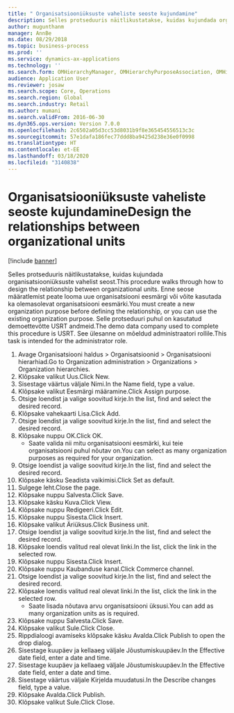 ```yaml
---
title: " Organisatsiooniüksuste vaheliste seoste kujundamine"
description: Selles protseduuris näitlikustatakse, kuidas kujundada organisatsiooniüksuste vahelist seost.
author: mugunthanm
manager: AnnBe
ms.date: 08/29/2018
ms.topic: business-process
ms.prod: ''
ms.service: dynamics-ax-applications
ms.technology: ''
ms.search.form: OMHierarchyManager, OMHierarchyPurposeAssociation, OMHierarchySelection, HierarchyDesigner, OMNodeSelection,  HierarchyPublishAndCloseForm
audience: Application User
ms.reviewer: josaw
ms.search.scope: Core, Operations
ms.search.region: Global
ms.search.industry: Retail
ms.author: mumani
ms.search.validFrom: 2016-06-30
ms.dyn365.ops.version: Version 7.0.0
ms.openlocfilehash: 2c6502a05d3cc53d8031b9f8e365454556513c3c
ms.sourcegitcommit: 57e1dafa186fec77ddd8ba9425d238e36e0f0998
ms.translationtype: HT
ms.contentlocale: et-EE
ms.lasthandoff: 03/18/2020
ms.locfileid: "3140838"
---
```

# <a name="design-the-relationships-between-organizational-units"></a><span data-ttu-id="5cd4e-103"> Organisatsiooniüksuste vaheliste seoste kujundamine</span><span class="sxs-lookup"><span data-stu-id="5cd4e-103">Design the relationships between organizational units</span></span>

[!include [banner](../includes/banner.md)]

<span data-ttu-id="5cd4e-104">Selles protseduuris näitlikustatakse, kuidas kujundada organisatsiooniüksuste vahelist seost.</span><span class="sxs-lookup"><span data-stu-id="5cd4e-104">This procedure walks through how to design the relationship between organizational units.</span></span> <span data-ttu-id="5cd4e-105">Enne seose määratlemist peate looma uue organisatsiooni eesmärgi või võite kasutada ka olemasolevat organisatsiooni eesmärki.</span><span class="sxs-lookup"><span data-stu-id="5cd4e-105">You must create a new organization purpose before defining the relationship, or you can use the existing organization purpose.</span></span> <span data-ttu-id="5cd4e-106">Selle protseduuri puhul on kasutatud demoettevõtte USRT andmeid.</span><span class="sxs-lookup"><span data-stu-id="5cd4e-106">The demo data company used to complete this procedure is USRT.</span></span> <span data-ttu-id="5cd4e-107">See ülesanne on mõeldud administraatori rollile.</span><span class="sxs-lookup"><span data-stu-id="5cd4e-107">This task is intended for the administrator role.</span></span>

1. <span data-ttu-id="5cd4e-108">Avage Organisatsiooni haldus > Organisatsioonid > Organisatsiooni hierarhiad.</span><span class="sxs-lookup"><span data-stu-id="5cd4e-108">Go to Organization administration > Organizations > Organization hierarchies.</span></span>
2. <span data-ttu-id="5cd4e-109">Klõpsake valikut Uus.</span><span class="sxs-lookup"><span data-stu-id="5cd4e-109">Click New.</span></span>
3. <span data-ttu-id="5cd4e-110">Sisestage väärtus väljale Nimi.</span><span class="sxs-lookup"><span data-stu-id="5cd4e-110">In the Name field, type a value.</span></span>
4. <span data-ttu-id="5cd4e-111">Klõpsake valikut Eesmärgi määramine.</span><span class="sxs-lookup"><span data-stu-id="5cd4e-111">Click Assign purpose.</span></span>
5. <span data-ttu-id="5cd4e-112">Otsige loendist ja valige soovitud kirje.</span><span class="sxs-lookup"><span data-stu-id="5cd4e-112">In the list, find and select the desired record.</span></span>
6. <span data-ttu-id="5cd4e-113">Klõpsake vahekaarti Lisa.</span><span class="sxs-lookup"><span data-stu-id="5cd4e-113">Click Add.</span></span>
7. <span data-ttu-id="5cd4e-114">Otsige loendist ja valige soovitud kirje.</span><span class="sxs-lookup"><span data-stu-id="5cd4e-114">In the list, find and select the desired record.</span></span>
8. <span data-ttu-id="5cd4e-115">Klõpsake nuppu OK.</span><span class="sxs-lookup"><span data-stu-id="5cd4e-115">Click OK.</span></span>
    * <span data-ttu-id="5cd4e-116">Saate valida nii mitu organisatsiooni eesmärki, kui teie organisatsiooni puhul nõutav on.</span><span class="sxs-lookup"><span data-stu-id="5cd4e-116">You can select as many organization purposes as required for your organization.</span></span>  
9. <span data-ttu-id="5cd4e-117">Otsige loendist ja valige soovitud kirje.</span><span class="sxs-lookup"><span data-stu-id="5cd4e-117">In the list, find and select the desired record.</span></span>
10. <span data-ttu-id="5cd4e-118">Klõpsake käsku Seadista vaikimisi.</span><span class="sxs-lookup"><span data-stu-id="5cd4e-118">Click Set as default.</span></span>
11. <span data-ttu-id="5cd4e-119">Sulgege leht.</span><span class="sxs-lookup"><span data-stu-id="5cd4e-119">Close the page.</span></span>
12. <span data-ttu-id="5cd4e-120">Klõpsake nuppu Salvesta.</span><span class="sxs-lookup"><span data-stu-id="5cd4e-120">Click Save.</span></span>
13. <span data-ttu-id="5cd4e-121">Klõpsake käsku Kuva.</span><span class="sxs-lookup"><span data-stu-id="5cd4e-121">Click View.</span></span>
14. <span data-ttu-id="5cd4e-122">Klõpsake nuppu Redigeeri.</span><span class="sxs-lookup"><span data-stu-id="5cd4e-122">Click Edit.</span></span>
15. <span data-ttu-id="5cd4e-123">Klõpsake nuppu Sisesta.</span><span class="sxs-lookup"><span data-stu-id="5cd4e-123">Click Insert.</span></span>
16. <span data-ttu-id="5cd4e-124">Klõpsake valikut Äriüksus.</span><span class="sxs-lookup"><span data-stu-id="5cd4e-124">Click Business unit.</span></span>
17. <span data-ttu-id="5cd4e-125">Otsige loendist ja valige soovitud kirje.</span><span class="sxs-lookup"><span data-stu-id="5cd4e-125">In the list, find and select the desired record.</span></span>
18. <span data-ttu-id="5cd4e-126">Klõpsake loendis valitud real olevat linki.</span><span class="sxs-lookup"><span data-stu-id="5cd4e-126">In the list, click the link in the selected row.</span></span>
19. <span data-ttu-id="5cd4e-127">Klõpsake nuppu Sisesta.</span><span class="sxs-lookup"><span data-stu-id="5cd4e-127">Click Insert.</span></span>
20. <span data-ttu-id="5cd4e-128">Klõpsake nuppu Kaubanduse kanal.</span><span class="sxs-lookup"><span data-stu-id="5cd4e-128">Click Commerce channel.</span></span>
21. <span data-ttu-id="5cd4e-129">Otsige loendist ja valige soovitud kirje.</span><span class="sxs-lookup"><span data-stu-id="5cd4e-129">In the list, find and select the desired record.</span></span>
22. <span data-ttu-id="5cd4e-130">Klõpsake loendis valitud real olevat linki.</span><span class="sxs-lookup"><span data-stu-id="5cd4e-130">In the list, click the link in the selected row.</span></span>
    * <span data-ttu-id="5cd4e-131">Saate lisada nõutava arvu organisatsiooni üksusi.</span><span class="sxs-lookup"><span data-stu-id="5cd4e-131">You can add as many organization units as is required.</span></span>  
23. <span data-ttu-id="5cd4e-132">Klõpsake nuppu Salvesta.</span><span class="sxs-lookup"><span data-stu-id="5cd4e-132">Click Save.</span></span>
24. <span data-ttu-id="5cd4e-133">Klõpsake valikut Sule.</span><span class="sxs-lookup"><span data-stu-id="5cd4e-133">Click Close.</span></span>
25. <span data-ttu-id="5cd4e-134">Rippdialoogi avamiseks klõpsake käsku Avalda.</span><span class="sxs-lookup"><span data-stu-id="5cd4e-134">Click Publish to open the drop dialog.</span></span>
26. <span data-ttu-id="5cd4e-135">Sisestage kuupäev ja kellaaeg väljale Jõustumiskuupäev.</span><span class="sxs-lookup"><span data-stu-id="5cd4e-135">In the Effective date field, enter a date and time.</span></span>
27. <span data-ttu-id="5cd4e-136">Sisestage kuupäev ja kellaaeg väljale Jõustumiskuupäev.</span><span class="sxs-lookup"><span data-stu-id="5cd4e-136">In the Effective date field, enter a date and time.</span></span>
28. <span data-ttu-id="5cd4e-137">Sisestage väärtus väljale Kirjelda muudatusi.</span><span class="sxs-lookup"><span data-stu-id="5cd4e-137">In the Describe changes field, type a value.</span></span>
29. <span data-ttu-id="5cd4e-138">Klõpsake Avalda.</span><span class="sxs-lookup"><span data-stu-id="5cd4e-138">Click Publish.</span></span>
30. <span data-ttu-id="5cd4e-139">Klõpsake valikut Sule.</span><span class="sxs-lookup"><span data-stu-id="5cd4e-139">Click Close.</span></span>

